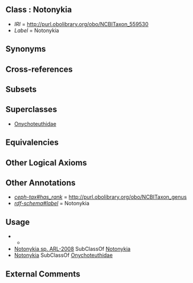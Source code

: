 
## Class : Notonykia

 * *IRI* = http://purl.obolibrary.org/obo/NCBITaxon_559530
 * *Label* = Notonykia

## Synonyms


## Cross-references


## Subsets


## Superclasses

 * [Onychoteuthidae](../../NCBITaxon/65/NCBITaxon_34565.md)

## Equivalencies


## Other Logical Axioms


## Other Annotations

 * *[ceph-tax#has_rank](../../ceph-tax#has/nk/ceph-tax#has_rank.md)* = http://purl.obolibrary.org/obo/NCBITaxon_genus
 * *[rdf-schema#label](../../el/rdf-schema#label.md)* = Notonykia

## Usage

 * -
 * [Notonykia sp. ARL-2008](../../NCBITaxon/33/NCBITaxon_559533.md) SubClassOf [Notonykia](../../NCBITaxon/30/NCBITaxon_559530.md)
 * [Notonykia](../../NCBITaxon/30/NCBITaxon_559530.md) SubClassOf [Onychoteuthidae](../../NCBITaxon/65/NCBITaxon_34565.md)

## External Comments

